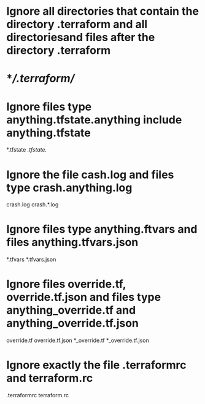# Ignore all directories that contain the directory .terraform and all directoriesand files after the directory .terraform
# **/.terraform/*

# Ignore files type anything.tfstate.anything include anything.tfstate
*.tfstate
*.tfstate.*

# Ignore the file cash.log and files type crash.anything.log
crash.log
crash.*.log

# Ignore files type anything.ftvars and files anything.tfvars.json
*.tfvars
*.tfvars.json

# Ignore files override.tf, override.tf.json and files type anything_override.tf and anything_override.tf.json
override.tf
override.tf.json
*_override.tf
*_override.tf.json

# Ignore exactly the file .terraformrc and terraform.rc
.terraformrc
terraform.rc
